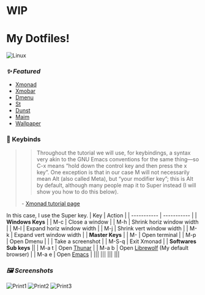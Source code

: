 # WIP
# My Dotfiles!
![Linux](https://img.shields.io/badge/Linux-000000?style=for-the-badge&logo=linux&logoColor=white)
### *:sparkles: Featured*
- [Xmonad](https://xmonad.org/)
- [Xmobar](https://xmobar.org/)
- [Dmenu](https://tools.suckless.org/dmenu/)
- [St](https://st.suckless.org/)
- [Dunst](https://github.com/dunst-project/dunst)
- [Maim](https://github.com/naelstrof/maim)
- [Wallpaper](https://unsplash.com/photos/v7daTKlZzaw)
### :key: Keybinds
>> Throughout the tutorial we will use, for keybindings, a syntax very akin to the GNU Emacs conventions for the same thing—so C-x means “hold down the control key and then press the x key”. One exception is that in our case M will not necessarily mean Alt (also called Meta), but “your modifier key”; this is Alt by default, although many people map it to Super instead (I will show you how to do this below).
>
> \- [Xmonad tutorial page](https://xmonad.org/TUTORIAL.html)

In this case, I use the Super key.
| Key | Action |
| ----------- | ----------- |
| **Windows Keys** |
| M-c | Close a window |
| M-h | Shrink horiz window width |
| M-l | Expand horiz window width |
| M-j | Shrink vert window width |
| M-k | Expand vert window width |
| **Master Keys** |
| M-<Return> | Open terminal |
| M-p | Open Dmenu |
| <Print> | Take a screenshot |
| M-S-q | Exit Xmonad |
| **Softwares Sub keys** ||
| M-a t | Open [Thunar](https://gitlab.xfce.org/xfce/thunar) |
| M-a b | Open [Librewolf](https://librewolf.net/) (My default browser) |
| M-a e | Open [Emacs](https://www.gnu.org/software/emacs/) |
|||
|||
|||
|||
### *:framed_picture: Screenshots*
![Print1](https://paste.c-net.org/MastersCrown)
![Print2](https://paste.c-net.org/CharismaOrchard)
![Print3](https://paste.c-net.org/SimplifyLlantano)
